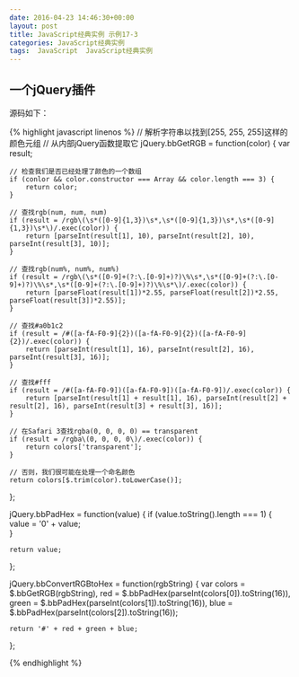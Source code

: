 ```yaml
---
date: 2016-04-23 14:46:30+00:00
layout: post
title: JavaScript经典实例 示例17-3
categories: JavaScript经典实例
tags:  JavaScript  JavaScript经典实例
---
```

一个jQuery插件
----------------


源码如下：

{% highlight javascript linenos %}
// 解析字符串以找到[255, 255, 255]这样的颜色元组
// 从内部jQuery函数提取它
jQuery.bbGetRGB = function(color) {
    var result;
    
    // 检查我们是否已经处理了颜色的一个数组
    if (conlor && color.constructor === Array && color.length === 3) {
        return color;        
    }
    
    // 查找rgb(num, num, num)
    if (result = /rgb\(\s*([0-9]{1,3})\s*,\s*([0-9]{1,3})\s*,\s*([0-9]{1,3})\s*\)/.exec(color)) {
        return [parseInt(result[1], 10), parseInt(result[2], 10), parseInt(result[3], 10)];
    }
    
    // 查找rgb(num%, num%, num%)
    if (result = /rgb\(\s*([0-9]+(?:\.[0-9]+)?)\%\s*,\s*([0-9]+(?:\.[0-9]+)?)\%\s*,\s*([0-9]+(?:\.[0-9]+)?)\%\s*\)/.exec(color)) {
        return [parseFloat(result[1])*2.55, parseFloat(result[2])*2.55, parseFloat(result[3])*2.55)];
    }
    
    // 查找#a0b1c2
    if (result = /#([a-fA-F0-9]{2})([a-fA-F0-9]{2})([a-fA-F0-9]{2})/.exec(color)) {
        return [parseInt(result[1], 16), parseInt(result[2], 16), parseInt(result[3], 16)];
    }
    
    // 查找#fff
    if (result = /#([a-fA-F0-9])([a-fA-F0-9])([a-fA-F0-9])/.exec(color)) {
        return [parseInt(result[1] + result[1], 16), parseInt(result[2] + result[2], 16), parseInt(result[3] + result[3], 16)];
    }
    
    // 在Safari 3查找rgba(0, 0, 0, 0) == transparent
    if (result = /rgba\(0, 0, 0, 0\)/.exec(color)) {
        return colors['transparent'];
    }
    
    // 否则，我们很可能在处理一个命名颜色
    return colors[$.trim(color).toLowerCase()];
};

jQuery.bbPadHex = function(value) {
    if (value.toString().length === 1) {
        value = '0' + value;        
    }
    
    return value;
};

jQuery.bbConvertRGBtoHex = function(rgbString) {
    var colors = $.bbGetRGB(rgbString),
        red = $.bbPadHex(parseInt(colors[0]).toString(16)),
        green = $.bbPadHex(parseInt(colors[1]).toString(16)),
        blue = $.bbPadHex(parseInt(colors[2]).toString(16));
    
    return '#' + red + green + blue;
};


{% endhighlight %}
